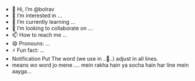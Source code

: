 - 👋 Hi, I’m @bolrav
- 👀 I’m interested in ...
- 🌱 I’m currently learning ...
- 💞️ I’m looking to collaborate on ...
- 📫 How to reach me ...
- 😄 Pronouns: ...
- ⚡ Fun fact: ...
- Notification Put The word (we use in ..👧..) adjust in all lines.
- means wo word jo mene .... mein rakha hain ya socha hain har line mein aayga...
<!---
bolrav/bolrav is a ✨ special ✨ repository because its `README.md` (this file) appears on your GitHub profile.
You can click the Preview link to take a look at your changes.
--->
